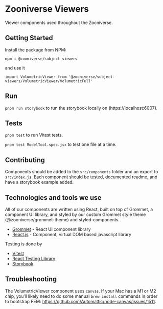 # Zooniverse Viewers

Viewer components used throughout the Zooniverse.

## Getting Started

Install the package from NPM:

```
npm i @zooniverse/subject-viewers
```

and use it

```
import VolumetricViewer from '@zooniverse/subject-viewers/VolumetricViewer/VolumetricFull'
```

## Run

`pnpm run storybook` to run the storybook locally on (https://localhost:6007).

## Tests

`pnpm test` to run Vitest tests.

`pnpm test ModelTool.spec.jsx` to test one file at a time.

## Contributing

Components should be added to the `src/components` folder and an export to `src/index.js`. Each component should be tested, documented readme, and have a storybook example added.

## Technologies and tools we use

All of our components are written using React, built on top of Grommet, a component UI library, and styled by our custom Grommet style theme (@zooniverse/grommet-theme) and styled-components.

- [Grommet](https://v2.grommet.io/components) - React UI component library
- [React.js](https://reactjs.org/) - Component, virtual DOM based javascript library

Testing is done by

  - [Vitest](https://vitest.dev)
  - [React Testing Library](https://testing-library.com)
  - [Storybook](https://storybook.js.org)

## Troubleshooting

The VolumetricViewer component uses `canvas`. If your Mac has a M1 or M2 chip, you'll likely need to do some manual `brew install` commands in order to bootstrap FEM: https://github.com/Automattic/node-canvas/issues/1511.
